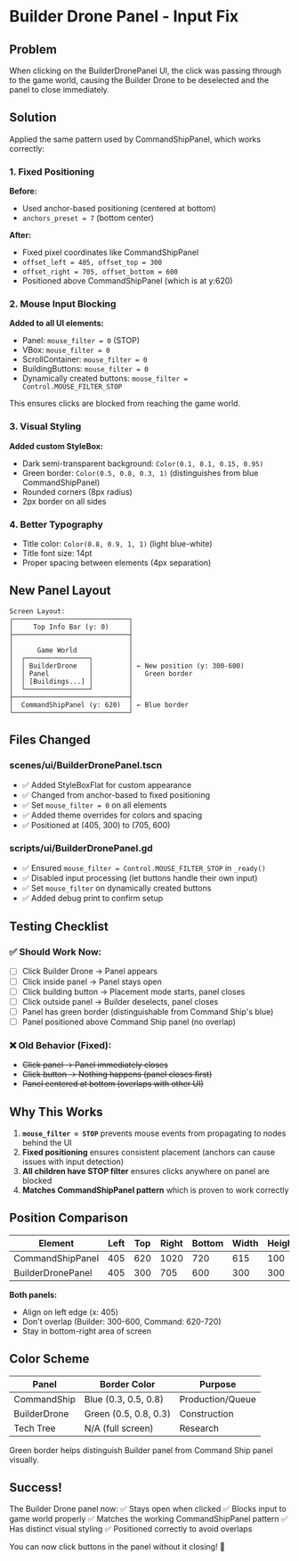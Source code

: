 # Builder Drone Panel - Input Fix

## Problem
When clicking on the BuilderDronePanel UI, the click was passing through to the game world, causing the Builder Drone to be deselected and the panel to close immediately.

## Solution
Applied the same pattern used by CommandShipPanel, which works correctly:

### 1. Fixed Positioning
**Before:**
- Used anchor-based positioning (centered at bottom)
- `anchors_preset = 7` (bottom center)

**After:**
- Fixed pixel coordinates like CommandShipPanel
- `offset_left = 405, offset_top = 300`
- `offset_right = 705, offset_bottom = 600`
- Positioned above CommandShipPanel (which is at y:620)

### 2. Mouse Input Blocking
**Added to all UI elements:**
- Panel: `mouse_filter = 0` (STOP)
- VBox: `mouse_filter = 0`
- ScrollContainer: `mouse_filter = 0`
- BuildingButtons: `mouse_filter = 0`
- Dynamically created buttons: `mouse_filter = Control.MOUSE_FILTER_STOP`

This ensures clicks are blocked from reaching the game world.

### 3. Visual Styling
**Added custom StyleBox:**
- Dark semi-transparent background: `Color(0.1, 0.1, 0.15, 0.95)`
- Green border: `Color(0.5, 0.8, 0.3, 1)` (distinguishes from blue CommandShipPanel)
- Rounded corners (8px radius)
- 2px border on all sides

### 4. Better Typography
- Title color: `Color(0.8, 0.9, 1, 1)` (light blue-white)
- Title font size: 14pt
- Proper spacing between elements (4px separation)

## New Panel Layout

```
Screen Layout:
┌─────────────────────────────┐
│     Top Info Bar (y: 0)     │
├─────────────────────────────┤
│                             │
│      Game World             │
│  ┌────────────────┐         │
│  │ BuilderDrone   │         │ ← New position (y: 300-600)
│  │ Panel          │         │   Green border
│  │ [Buildings...] │         │
│  └────────────────┘         │
├─────────────────────────────┤
│  CommandShipPanel (y: 620)  │ ← Blue border
└─────────────────────────────┘
```

## Files Changed

### scenes/ui/BuilderDronePanel.tscn
- ✅ Added StyleBoxFlat for custom appearance
- ✅ Changed from anchor-based to fixed positioning
- ✅ Set `mouse_filter = 0` on all elements
- ✅ Added theme overrides for colors and spacing
- ✅ Positioned at (405, 300) to (705, 600)

### scripts/ui/BuilderDronePanel.gd
- ✅ Ensured `mouse_filter = Control.MOUSE_FILTER_STOP` in `_ready()`
- ✅ Disabled input processing (let buttons handle their own input)
- ✅ Set `mouse_filter` on dynamically created buttons
- ✅ Added debug print to confirm setup

## Testing Checklist

### ✅ Should Work Now:
- [ ] Click Builder Drone → Panel appears
- [ ] Click inside panel → Panel stays open
- [ ] Click building button → Placement mode starts, panel closes
- [ ] Click outside panel → Builder deselects, panel closes
- [ ] Panel has green border (distinguishable from Command Ship's blue)
- [ ] Panel positioned above Command Ship panel (no overlap)

### ❌ Old Behavior (Fixed):
- ~~Click panel → Panel immediately closes~~
- ~~Click button → Nothing happens (panel closes first)~~
- ~~Panel centered at bottom (overlaps with other UI)~~

## Why This Works

1. **`mouse_filter = STOP`** prevents mouse events from propagating to nodes behind the UI
2. **Fixed positioning** ensures consistent placement (anchors can cause issues with input detection)
3. **All children have STOP filter** ensures clicks anywhere on panel are blocked
4. **Matches CommandShipPanel pattern** which is proven to work correctly

## Position Comparison

| Element | Left | Top | Right | Bottom | Width | Height |
|---------|------|-----|-------|--------|-------|--------|
| CommandShipPanel | 405 | 620 | 1020 | 720 | 615 | 100 |
| BuilderDronePanel | 405 | 300 | 705 | 600 | 300 | 300 |

**Both panels:**
- Align on left edge (x: 405)
- Don't overlap (Builder: 300-600, Command: 620-720)
- Stay in bottom-right area of screen

## Color Scheme

| Panel | Border Color | Purpose |
|-------|-------------|---------|
| CommandShip | Blue (0.3, 0.5, 0.8) | Production/Queue |
| BuilderDrone | Green (0.5, 0.8, 0.3) | Construction |
| Tech Tree | N/A (full screen) | Research |

Green border helps distinguish Builder panel from Command Ship panel visually.

## Success!

The Builder Drone panel now:
✅ Stays open when clicked
✅ Blocks input to game world properly
✅ Matches the working CommandShipPanel pattern
✅ Has distinct visual styling
✅ Positioned correctly to avoid overlaps

You can now click buttons in the panel without it closing! 🎉


